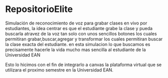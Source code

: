 # RepositorioElite
Simulación de reconocimiento de voz  para grabar clases en vivo por estudiantes,
la idea centrar es que el estudiante grabe la clase y pueda  buscarla atravez de la voz  tan solo con unos sencillos botones los cuales permitiran grabar,buscar,agregar y transformar los cuales permitiran buscar la clase exacta del estudiante.
en esta simulacion lo que buscamos es precisamente hacerle la vida mucho mas sencilla al estudiante de la Universidad EAN

Esto lo hicimos con el fin de integrarlo a canvas la plataforma virtual que se utilizara el proximo semestre en la Universidad EAN.


